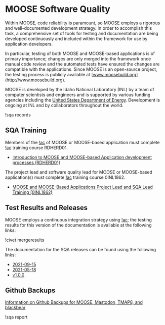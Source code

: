 # MOOSE Software Quality

Within MOOSE, code reliability is paramount, so MOOSE employs a rigorous and well-documented
development strategy.  In order to accomplish this task, a comprehensive set of tools for testing and
documentation are being developed continuously and included within the framework for use by
application developers.

In particular, testing of both MOOSE and MOOSE-based applications is of primary importance; changes
are only merged into the framework once manual code review and the automated tests have ensured the
changes are compatible with the applications. Since MOOSE is an open-source project, the testing
process is publicly available at [www.moosebuild.org](http://www.moosebuild.org).

MOOSE is developed by the Idaho National Laboratory (INL) by a team of computer scientists and
engineers and is supported by various funding agencies including the
[United States Department of Energy](http://energy.gov/). Development is ongoing at INL and by
collaborators throughout the world.

!sqa records

## SQA Training

Members of the [!ac](CCB) of MOOSE or MOOSE-based application must complete [!ac](INL) training course
RDHERD01.

- [Introduction to MOOSE and MOOSE-based Application development processes (RDHERD01)](modules_training:sqa/training/ccb/index.md)

The project lead and software quality lead for MOOSE or MOOSE-based application(s) must complete [!ac](INL) training
course 0INL1862.

- [MOOSE and MOOSE-Based Applications Project Lead and SQA Lead Training (0INL1862)](modules_training:sqa/training/lead/index.md)

## Test Results and Releases

MOOSE employs a continuous integration strategy using [!ac](CIVET); the testing results for
this version of the documentation is available at the following links:

!civet mergeresults

The documentation for the SQA releases can be found using the following links:

- [2021-09-15](https://mooseframework.org/releases/moose/2021-09-15)
- [2021-05-18](https://mooseframework.org/releases/moose/2021-05-18)
- [v1.0.0](https://mooseframework.org/releases/moose/v1.0.0)

## Github Backups

[Information on Github Backups for MOOSE, Mastodon, TMAP8, and blackbear](framework:sqa/github_backup.md)

!sqa report

